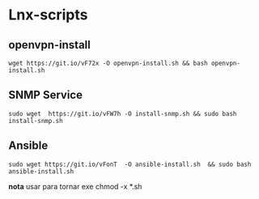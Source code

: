# Lnx-scripts

## openvpn-install
`wget https://git.io/vF72x -O openvpn-install.sh && bash openvpn-install.sh`
## SNMP Service
`sudo wget  https://git.io/vFW7h -O install-snmp.sh && sudo bash install-snmp.sh`
## Ansible
`sudo wget https://git.io/vFonT  -O ansible-install.sh  && sudo bash ansible-install.sh`

**nota** usar para tornar exe chmod -x  *.sh
